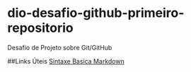 # dio-desafio-github-primeiro-repositorio
Desafio de Projeto sobre Git/GitHub

##Links Úteis
[Sintaxe Basica Markdown](https://www.markdownguide.org/basic-syntax/)
